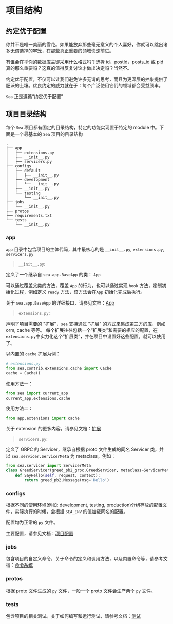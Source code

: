 # 项目结构

## 约定优于配置

你并不是唯一美丽的雪花。如果能放弃那些毫无意义的个人喜好，你就可以跳出诸多无谓选择的牢笼，在那些真正重要的领域快速前进。

有谁会在乎你的数据库主键采用什么格式吗？选择 id，postId，posts_id 或 pid 真的那么重要吗？这真的值得反复讨论才做出决定吗？当然不。

约定优于配置，不仅可以让我们避免许多无谓的思考，而且为更深层的抽象提供了肥沃的土壤。优良约定的威力就在于：每个广泛使用它们的领域都会受益颇丰。

`Sea` 正是遵循“约定优于配置”

## 项目目录结构

每个 `Sea` 项目都有固定的目录结构，特定的功能实现置于特定的 module 中。下面是一个最基本的 `Sea` 项目的目录结构

```
.
├── app
│   ├── extensions.py
│   ├── __init__.py
│   ├── servicers.py
├── configs
│   ├── default
│   │   ├── __init__.py
│   ├── development
│   │   └── __init__.py
│   ├── __init__.py
│   └── testing
│       └── __init__.py
├── jobs
│   └── __init__.py
├── protos
├── requirements.txt
└── tests
    └── __init__.py
```

### app

`app` 目录中包含项目的主体代码，其中最核心的是 `__init__.py`, `extensions.py`, `servicers.py`

> `__init__.py`:

定义了一个继承自 `sea.app.BaseApp` 的类： `App`

可以通过覆盖父类的方法，覆盖 `App` 的行为，也可以通过实现 `hook` 方法，定制初始化过程，例如定义 `ready` 方法，该方法会在`App` 初始化完成后执行。

关于 `sea.app.BaseApp` 的详细接口，请参见文档：[App](app)

> `extensions.py`:

声明了项目需要的 "扩展"，`sea` 支持通过 "扩展" 的方式来集成第三方的库，例如 orm, cache 等等。
每个扩展往往包括一个“扩展类”和需要的相应的配置，在 `extensions.py`中实力化这个“扩展类”，并在项目中设置好这些配置，就可以使用了。

以内置的 `cache` 扩展为例：


```python
# extensions.py
from sea.contrib.extensions.cache import Cache
cache = Cache()
```

使用方法一：

```python
from sea import current_app
current_app.extensions.cache
```

使用方法二：

```python
from app.extensions import cache
```

关于 extension 的更多内容，请参见文档：[扩展](extension)

> `servicers.py`:

定义了 GRPC 的 Servicer，继承自根据 proto 文件生成的同名 Servicer 类，并以 `sea.servicer.ServicerMeta` 为 metaclass。例如：

```python
from sea.servicer import ServicerMeta
class GreedServicer(greed_pb2_grpc.GreedServicer, metaclass=ServicerMeta):
    def SayHello(self, request, context):
        return greed_pb2.Message(msg='Hello')
```

### configs

根据不同的使用环境(例如: development, testing, production)分组存放的配置文件，实际执行的时候，会根据 `SEA_ENV` 的值加载同名的配置。

配置均为正常的 `py` 文件。

主要配置，请参见文档：[项目配置](configuration)

### jobs

包含项目的自定义命令，关于命令的定义和调用方法，以及内置命令等，请参考文档：[命令系统](cmdline)

### protos

根据 proto 文件生成的 `py` 文件，一般一个 proto 文件会生产两个 `py` 文件。

### tests

包含项目的相关测试。关于如何编写和运行测试，请参考文档：[测试](testing)
